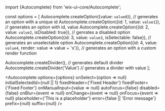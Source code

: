 import {Autocomplete} from 'wix-ui-core/Autocomplete';

const options = [
  Autocomplete.createOption({value: `value0`}),                                         // generates an option with a unique id
  Autocomplete.createOption({id: 1, value: `value1`}),                                  // generates an option with id, value
  Autocomplete.createOption({id: 2, value: `value2`, isDisabled: true}),                // genrates a disabled option
  Autocomplete.createOption({id: 3, value: `value3`, isSelectable: false}),             // generates an unselectable option
  Autocomplete.createOption({id: 4, value: `value4`, render: value => value + 's'}),    // generates an option with a custom render function

  Autocomplete.createDivider(),                                                         // generates default divider
  Autocomplete.createDivider('Value')                                                   // generates a divider with value
];

<Autocomplete
  options={options}
  onSelect={option => null}
  initialSelectedId={null || 1}
  fixedHeader={'Fixed Header'}
  fixedFooter={'Fixed Footer'}
  onManualInput={value => null}
  autoFocus={false}
  disabled={false}
  onBlur={event => null}
  onChange={event => null}
  onFocus={event => null}
  placeholder={'This is a placeholder'}
  error={false || 'Error message'}
  prefix={null}
  suffix={null}
/>
